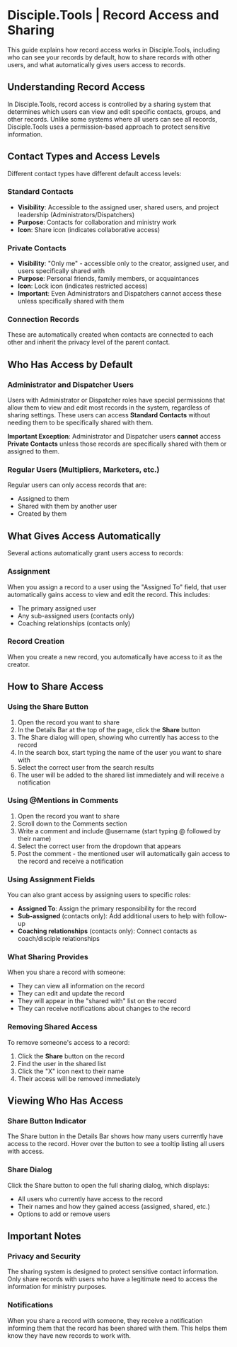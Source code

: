 # Disciple.Tools | Record Access and Sharing

This guide explains how record access works in Disciple.Tools, including who can see your records by default, how to share records with other users, and what automatically gives users access to records.

## Understanding Record Access

In Disciple.Tools, record access is controlled by a sharing system that determines which users can view and edit specific contacts, groups, and other records. Unlike some systems where all users can see all records, Disciple.Tools uses a permission-based approach to protect sensitive information.

## Contact Types and Access Levels

Different contact types have different default access levels:

### Standard Contacts
- **Visibility**: Accessible to the assigned user, shared users, and project leadership (Administrators/Dispatchers)
- **Purpose**: Contacts for collaboration and ministry work
- **Icon**: Share icon (indicates collaborative access)

### Private Contacts
- **Visibility**: "Only me" - accessible only to the creator, assigned user, and users specifically shared with
- **Purpose**: Personal friends, family members, or acquaintances
- **Icon**: Lock icon (indicates restricted access)
- **Important**: Even Administrators and Dispatchers cannot access these unless specifically shared with them

### Connection Records
These are automatically created when contacts are connected to each other and inherit the privacy level of the parent contact.

## Who Has Access by Default

### Administrator and Dispatcher Users
Users with Administrator or Dispatcher roles have special permissions that allow them to view and edit most records in the system, regardless of sharing settings. These users can access **Standard Contacts** without needing them to be specifically shared with them.

**Important Exception**: Administrator and Dispatcher users **cannot** access **Private Contacts** unless those records are specifically shared with them or assigned to them.

### Regular Users (Multipliers, Marketers, etc.)
Regular users can only access records that are:
- Assigned to them
- Shared with them by another user
- Created by them

## What Gives Access Automatically

Several actions automatically grant users access to records:

### Assignment
When you assign a record to a user using the "Assigned To" field, that user automatically gains access to view and edit the record. This includes:
- The primary assigned user
- Any sub-assigned users (contacts only)
- Coaching relationships (contacts only)

### Record Creation
When you create a new record, you automatically have access to it as the creator.

## How to Share Access

### Using the Share Button
1. Open the record you want to share
2. In the Details Bar at the top of the page, click the **Share** button
3. The Share dialog will open, showing who currently has access to the record
4. In the search box, start typing the name of the user you want to share with
5. Select the correct user from the search results
6. The user will be added to the shared list immediately and will receive a notification

### Using @Mentions in Comments
1. Open the record you want to share
2. Scroll down to the Comments section
3. Write a comment and include @username (start typing @ followed by their name)
4. Select the correct user from the dropdown that appears
5. Post the comment - the mentioned user will automatically gain access to the record and receive a notification

### Using Assignment Fields
You can also grant access by assigning users to specific roles:
- **Assigned To**: Assign the primary responsibility for the record
- **Sub-assigned** (contacts only): Add additional users to help with follow-up
- **Coaching relationships** (contacts only): Connect contacts as coach/disciple relationships

### What Sharing Provides
When you share a record with someone:
- They can view all information on the record
- They can edit and update the record
- They will appear in the "shared with" list on the record
- They can receive notifications about changes to the record

### Removing Shared Access
To remove someone's access to a record:
1. Click the **Share** button on the record
2. Find the user in the shared list
3. Click the "X" icon next to their name
4. Their access will be removed immediately

## Viewing Who Has Access

### Share Button Indicator
The Share button in the Details Bar shows how many users currently have access to the record. Hover over the button to see a tooltip listing all users with access.

### Share Dialog
Click the Share button to open the full sharing dialog, which displays:
- All users who currently have access to the record
- Their names and how they gained access (assigned, shared, etc.)
- Options to add or remove users

## Important Notes

### Privacy and Security
The sharing system is designed to protect sensitive contact information. Only share records with users who have a legitimate need to access the information for ministry purposes.

### Notifications
When you share a record with someone, they receive a notification informing them that the record has been shared with them. This helps them know they have new records to work with. 